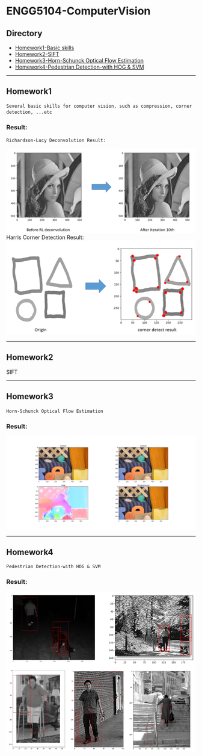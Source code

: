 # ENGG5104-ComputerVision


## Directory
* [Homework1-Basic skills](./homework1)
* [Homework2-SIFT](./homework2)
* [Homework3-Horn-Schunck Optical Flow Estimation](./homework3)
* [Homework4-Pedestrian Detection-with HOG & SVM](./homework4)


****
## **Homework1**
	Several basic skills for computer vision, such as compression, corner detection, ...etc

### Result:
	Richardson-Lucy Deconvolution Result:
![Example](./homework1/result/RL-show.PNG "result")
	Harris Corner Detection Result:
![Example](./homework1/result/Harris-show.PNG "result")

****
## **Homework2**
SIFT

****
## **Homework3**
	Horn-Schunck Optical Flow Estimation

### Result:
![Example](./homework3/result/result-1.png "result")

****
## **Homework4**
	Pedestrian Detection-with HOG & SVM

### Result:
![Example](./homework4/result/PD-show.PNG "result")